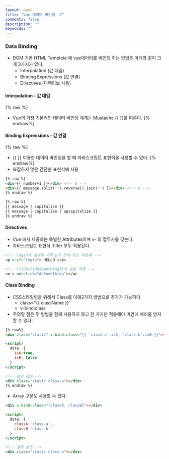 ```yaml
---
layout: post
title: "Vue 데이터 바인딩 -7"
comments: false
description: ""
keywords: ""
---
```



### Data Binding
- DOM 기반 HTML Template 에 vue데이터를 바인딩 하는 방법은 아래와 같이 크게 3가지가 있다.
  - Interpolation (값 대입)
  - Binding Expressions (값 연결)
  - Directives (디렉티브 사용)


#### Interpolation - 값 대입
{% raw %}
  - Vue의 가장 기본적인 데이터 바인딩 체계는 Mustache {{ }}를 따른다.
{% endraw%}

#### Binding Expressions - 값 연결
{% raw %}
- {{ }} 이용한 데이터 바인딩을 할 때 자바스크립트 표현식을 사용할 수 있다.
{% endraw%}
- 복잡하지 않은 간단한 표현식에 사용


```html
{% raw %}
<div>{{ number+1 }}</div> <!-- O -->
<div>{{ message.split('').reverse().join('') }}</div> <!-- O -->
{% endraw %}
```


```html
{% raw %}
{{ message | capitalize }}
{{ message | capitalize | upcapitalize }}
{% endraw %}
```


#### Directives
- Vue 에서 제공하는 특별한 Attributes이며 v- 의 접두사를 갖는다.
- 자바스크립트 표현식, filter 모두 적용된다.

```html
<!-- login의 결과에 따라 p가 존재 또는 미존재 -->
<p v-if="login"> HELLO </p>

<!-- click={{doSomething}}와 같은 역할 -->
<a v-on:click="doSomething"></a>
```

#### Class Binding
- CSS스타일링을 위해서 Class를 아래2가지 방법으로 추가가 가능하다
  - class="{{ className }}"
  - v-bind:class
- 주의할 점은 두 방법을 함께 사용하지 않고 한 가지만 적용해야 미연에 에러를 방지 할 수 있다.

```html
{% raw%}
<div class="static" v-bind:class="{{ 'class-a':isA, 'class-b':isB }}"></div>

<script>
  data: {
    isA:true,
    isB: false
  }
</script>

<!-- 결과 값은 -->
<div class="static class-a"></div>
{% endraw %}
```

- Array 구문도 사용할 수 있다.

```html
<div v-bind:class="[classA, classB]"></div>

<script>
  data: {
    classA:'class-a',
    classB:'class-b'
  }
</script>

<!-- 결과 값은 -->
<div class="static class-a"></div>
```

